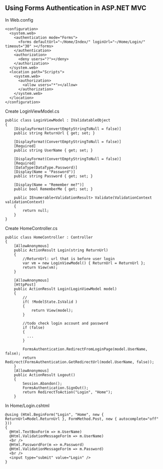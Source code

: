 Using Forms Authentication in ASP.NET MVC
---

In Web.config

	<configuration>
	  <system.web>
	    <authentication mode="Forms">
	      <forms defaultUrl="~/Home/Index/" loginUrl="~/Home/Login/" timeout="30" ></forms>
	    </authentication>
	    <authorization>
	      <deny users="?"></deny>
	    </authorization>
	  </system.web>
	  <location path="Scripts">
	    <system.web>
		  <authorization>
		    <allow users="*"></allow>
		  </authorization>
		</system.web>
	  </location>
	</configuration>


Create LoginViewModel.cs

	public class LoginViewModel : IValidatableObject
	{
		[DisplayFormat(ConvertEmptyStringToNull = false)]
		public string ReturnUrl { get; set; }

		[DisplayFormat(ConvertEmptyStringToNull = false)]
		[Required]
		public string UserName { get; set; }

		[DisplayFormat(ConvertEmptyStringToNull = false)]
		[Required]
		[DataType(DataType.Password)]
		[Display(Name = "Password")]
		public string Password { get; set; }

		[Display(Name = "Remember me?")]
		public bool RememberMe { get; set; }

		public IEnumerable<ValidationResult> Validate(ValidationContext validationContext)
		{
			return null;
		}
	}

Create HomeController.cs

	public class HomeController : Controller
	{
		[AllowAnonymous]
		public ActionResult Login(string ReturnUrl)
		{
			//ReturnUrl: url that is before user login
			var vm = new LoginViewModel() { ReturnUrl = ReturnUrl };
			return View(vm);
		}

		[AllowAnonymous]
		[HttpPost]
		public ActionResult Login(LoginViewModel model)
		{
			//
			if( !ModelState.IsValid )
			{
				return View(model);
			}

			//todo check login account and password
			if (false)
			{
              ...
			}

			FormsAuthentication.RedirectFromLoginPage(model.UserName, false);
			return Redirect(FormsAuthentication.GetRedirectUrl(model.UserName, false));
		}
		[AllowAnonymous]
        public ActionResult Logout()
        {
            Session.Abandon();
            FormsAuthentication.SignOut();
            return RedirectToAction("Login", "Home");
        }


In Home/Login.cshtml

	@using (Html.BeginForm("Login", "Home", new { ReturnUrl=Model.ReturnUrl }, FormMethod.Post, new { autocomplete="off" }))
	{
	  @Html.TextBoxFor(m => m.UserName) 
	  @Html.ValidationMessageFor(m => m.UserName)
	  <br />
	  @Html.PasswordFor(m => m.Password) 
	  @Html.ValidationMessageFor(m => m.Password)
	  <br />
	  <input type="submit" value="Login" />
	}